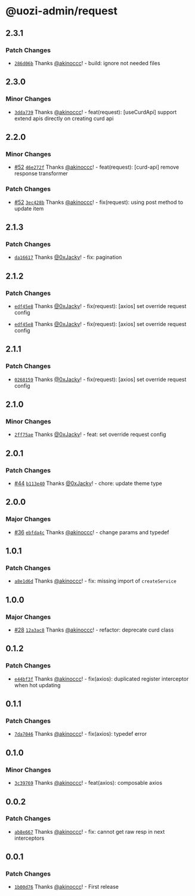 # @uozi-admin/request

## 2.3.1

### Patch Changes

- [`286d06b`](https://github.com/uozi-tech/admin-kit/commit/286d06beda8d4ffdc7b573e25eef282033691eee) Thanks [@akinoccc](https://github.com/akinoccc)! - build: ignore not needed files

## 2.3.0

### Minor Changes

- [`3dda739`](https://github.com/uozi-tech/admin-kit/commit/3dda73959d1e8770c0a4a97126dfe075ca67d134) Thanks [@akinoccc](https://github.com/akinoccc)! - feat(request): [useCurdApi] support extend apis directly on creating curd api

## 2.2.0

### Minor Changes

- [#52](https://github.com/uozi-tech/admin-kit/pull/52) [`46e272f`](https://github.com/uozi-tech/admin-kit/commit/46e272fdbc87170a0fda0511052107f6e9946d4e) Thanks [@akinoccc](https://github.com/akinoccc)! - feat(request): [curd-api] remove response transformer

### Patch Changes

- [#52](https://github.com/uozi-tech/admin-kit/pull/52) [`3ec428b`](https://github.com/uozi-tech/admin-kit/commit/3ec428b2872185f72ee38a682b5e7daba7bc1857) Thanks [@akinoccc](https://github.com/akinoccc)! - fix(request): using post method to update item

## 2.1.3

### Patch Changes

- [`da16617`](https://github.com/uozi-tech/admin-kit/commit/da1661701dcd65374cde2fd7b59e82c4edd87cdc) Thanks [@0xJacky](https://github.com/0xJacky)! - fix: pagination

## 2.1.2

### Patch Changes

- [`edf45e8`](https://github.com/uozi-tech/admin-kit/commit/edf45e8d68bf22d5fe1417e1d2f624ce2f42416d) Thanks [@0xJacky](https://github.com/0xJacky)! - fix(request): [axios] set override request config

- [`edf45e8`](https://github.com/uozi-tech/admin-kit/commit/edf45e8d68bf22d5fe1417e1d2f624ce2f42416d) Thanks [@0xJacky](https://github.com/0xJacky)! - fix(request): [axios] set override request config

## 2.1.1

### Patch Changes

- [`0268159`](https://github.com/uozi-tech/admin-kit/commit/026815991afc0d073cb5d2864564d58d1c8e9650) Thanks [@0xJacky](https://github.com/0xJacky)! - fix(request): [axios] set override request config

## 2.1.0

### Minor Changes

- [`2ff75ae`](https://github.com/uozi-tech/admin-kit/commit/2ff75aecc2b1ceea041e6bf05aac4e4cdb7836ce) Thanks [@0xJacky](https://github.com/0xJacky)! - feat: set override request config

## 2.0.1

### Patch Changes

- [#44](https://github.com/uozi-tech/admin-kit/pull/44) [`b113e40`](https://github.com/uozi-tech/admin-kit/commit/b113e407967f668273e485f4e63cec03ecdbb5b1) Thanks [@0xJacky](https://github.com/0xJacky)! - chore: update theme type

## 2.0.0

### Major Changes

- [#36](https://github.com/uozi-tech/admin-kit/pull/36) [`ebfda4c`](https://github.com/uozi-tech/admin-kit/commit/ebfda4c1d8f4e9d14ee7e74f5121f5a03f2efdd9) Thanks [@akinoccc](https://github.com/akinoccc)! - change params and typedef

## 1.0.1

### Patch Changes

- [`a8e1d6d`](https://github.com/uozi-tech/admin-kit/commit/a8e1d6d3d355cd589d65484e67a7470206410acb) Thanks [@akinoccc](https://github.com/akinoccc)! - fix: missing import of `createService`

## 1.0.0

### Major Changes

- [#28](https://github.com/uozi-tech/admin-kit/pull/28) [`12a3ac8`](https://github.com/uozi-tech/admin-kit/commit/12a3ac8392a14cc6812ab2ef12fa440d672b11f2) Thanks [@akinoccc](https://github.com/akinoccc)! - refactor: deprecate curd class

## 0.1.2

### Patch Changes

- [`e44bf3f`](https://github.com/uozi-tech/admin-kit/commit/e44bf3fd6c755de005b7b5d114a3a541e5c6fb5a) Thanks [@akinoccc](https://github.com/akinoccc)! - fix(axios): duplicated register interceptor when hot updating

## 0.1.1

### Patch Changes

- [`7da7046`](https://github.com/uozi-tech/admin-kit/commit/7da7046b7ff441c227e058078546884c9edf15f4) Thanks [@akinoccc](https://github.com/akinoccc)! - fix(axios): typedef error

## 0.1.0

### Minor Changes

- [`3c39769`](https://github.com/uozi-tech/admin-kit/commit/3c3976975bdc6ad7ad4525c3f11e3e16c5994518) Thanks [@akinoccc](https://github.com/akinoccc)! - feat(axios): composable axios

## 0.0.2

### Patch Changes

- [`ab8e667`](https://github.com/uozi-tech/admin-kit/commit/ab8e667ec40262b80f09167a2317d7ceded0feec) Thanks [@akinoccc](https://github.com/akinoccc)! - fix: cannot get raw resp in next interceptors

## 0.0.1

### Patch Changes

- [`1b00d76`](https://github.com/uozi-tech/admin-kit/commit/1b00d7606521619cf5ca9871a44269430ca52f2f) Thanks [@akinoccc](https://github.com/akinoccc)! - First release
